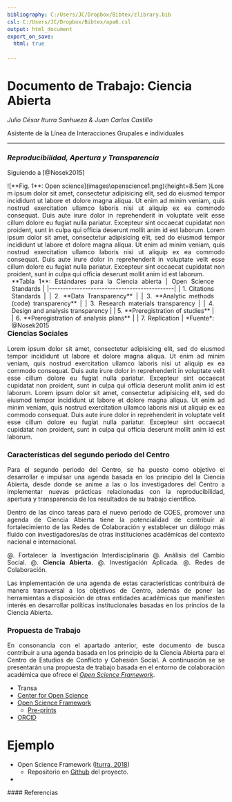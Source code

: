 ```yaml
---
bibliography: C:/Users/JC/Dropbox/Bibtex/zlibrary.bib
csl: C:/Users/JC/Dropbox/Bibtex/apa6.csl
output: html_document
export_on_save:
  html: true

---
```

# Documento de Trabajo: Ciencia Abierta   

*Julio César Iturra Sanhueza & Juan Carlos Castillo*

Asistente de la Línea de Interacciones Grupales e individuales

---





<div style="text-align: justify">


### *Reproducibilidad, Apertura y Transparencia*  

Siguiendo a  [@Nosek2015]

<div style="float:left">
 ![**Fig. 1**: Open science](images\openscience1.png){height=8.5em }

</div>
Lorem ipsum dolor sit amet, consectetur adipisicing elit, sed do eiusmod tempor incididunt ut labore et dolore magna aliqua. Ut enim ad minim veniam, quis nostrud exercitation ullamco laboris nisi ut aliquip ex ea commodo consequat. Duis aute irure dolor in reprehenderit in voluptate velit esse cillum dolore eu fugiat nulla pariatur. Excepteur sint occaecat cupidatat non proident, sunt in culpa qui officia deserunt mollit anim id est laborum.
Lorem ipsum dolor sit amet, consectetur adipisicing elit, sed do eiusmod tempor incididunt ut labore et dolore magna aliqua. Ut enim ad minim veniam, quis nostrud exercitation ullamco laboris nisi ut aliquip ex ea commodo consequat. Duis aute irure dolor in reprehenderit in voluptate velit esse cillum dolore eu fugiat nulla pariatur. Excepteur sint occaecat cupidatat non proident, sunt in culpa qui officia deserunt mollit anim id est laborum.



<div style="float:left; margin-left: 10px; margin-right: 25px">
<caption>**Tabla 1**: Estándares para la Ciencia abierta </caption>
|     Open Science Standards                  |
|---------------------------------------------|
| 1. Citations Standards                      |
| 2. **Data Transparency**                    |
| 3. **Analytic methods (code) transparency** |
| 3. Research materials transparency          |
| 4. Design and analysis transparency         |
| 5. **Preregistration of studies**           |
| 6. **Preregistration of analysis plans**    |
| 7. Replication                              |
*Fuente*: @Nosek2015

</div>

### Ciencias Sociales

Lorem ipsum dolor sit amet, consectetur adipisicing elit, sed do eiusmod tempor incididunt ut labore et dolore magna aliqua. Ut enim ad minim veniam, quis nostrud exercitation ullamco laboris nisi ut aliquip ex ea commodo consequat. Duis aute irure dolor in reprehenderit in voluptate velit esse cillum dolore eu fugiat nulla pariatur. Excepteur sint occaecat cupidatat non proident, sunt in culpa qui officia deserunt mollit anim id est laborum. Lorem ipsum dolor sit amet, consectetur adipisicing elit, sed do eiusmod tempor incididunt ut labore et dolore magna aliqua. Ut enim ad minim veniam, quis nostrud exercitation ullamco laboris nisi ut aliquip ex ea commodo consequat. Duis aute irure dolor in reprehenderit in voluptate velit esse cillum dolore eu fugiat nulla pariatur. Excepteur sint occaecat cupidatat non proident, sunt in culpa qui officia deserunt mollit anim id est laborum.

### Características del segundo periodo del Centro

Para el segundo periodo del Centro, se ha puesto como objetivo el desarrollar e impulsar una agenda basada en los principio del la Ciencia Abierta, desde donde se anime a las o los investigadores del Centro a implementar nuevas prácticas relacionadas con la reproducibilidad, apertura y transparencia de los resultados de su trabajo científico.        

Dentro de las cinco tareas para el nuevo periodo de COES, promover una agenda de Ciencia Abierta tiene la potencialidad de contribuir al fortalecimiento de las Redes de Colaboración y establecer un diálogo más fluido con investigadores/as de otras instituciones académicas del contexto nacional e internacional.

@. Fortalecer la Investigación Interdisciplinaria
@. Análisis del Cambio Social.
@. **Ciencia Abierta.**
@. Investigación Aplicada.
@. Redes de Colaboración.

Las implementación de una agenda de estas características contribuirá de manera transversal a los objetivos de Centro, además de poner las herramientas a disposición de otras entidades académicas que manifiesten interés en desarrollar políticas institucionales basadas en los princios de la Ciencia Abierta.        

### Propuesta de Trabajo

En consonancia con el apartado anterior, este documento de busca contribuir a una agenda basada en los principio de la Ciencia Abierta para el Centro de Estudios de Conflicto y Cohesión Social. A continuación se se presentarán una propuesta de trabajo basada en el entorno de colaboración académica que ofrece el [*Open Science Framework*](https://osf.io/).    


- Transa
- [Center for Open Science](https://cos.io/)
- [Open Science Framework](https://osf.io/)
    - [Pre-prints](https://osf.io/preprints/discover?subject=bepress%7CSocial%20and%20Behavioral%20Sciences)
- [ORCID](https://orcid.org/)

# Ejemplo

- Open Science Framework ([Iturra, 2018](https://osf.io/xn6mh/))
    - Repositorio en [Github](https://github.com/jciturras/OSFjciturras) del proyecto.
-    

</div>
#### Referencias
